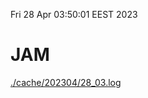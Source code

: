 Fri 28 Apr 03:50:01 EEST 2023
# JAM
<a href='./cache/202304/28_03.log'>./cache/202304/28_03.log</a>
